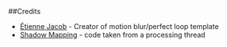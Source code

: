 ##Credits
* [Étienne Jacob](https://necessarydisorder.wordpress.com/) - Creator of motion blur/perfect loop template
* [Shadow Mapping](https://forum.processing.org/two/discussion/12775/simple-shadow-mapping) - code taken from a processing thread
